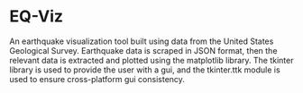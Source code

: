 # EQ-Viz

An earthquake visualization tool built using data from the United States Geological Survey. Earthquake data is scraped in JSON format, then the relevant data is extracted and plotted using the matplotlib library. The tkinter library is used to provide the user with a gui, and the tkinter.ttk module is used to ensure cross-platform gui consistency.